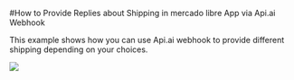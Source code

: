 #How to Provide Replies about Shipping in mercado libre App via Api.ai Webhook

This example shows how you can use Api.ai webhook to provide different shipping depending on your choices.

<a href="https://heroku.com/deploy" target="_blank"><img src="https://www.herokucdn.com/deploy/button.svg"></a>
